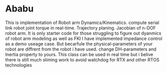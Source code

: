 # Ababu
This is implementation of Robot arm Dynamics/Kinematics.
compute serial link robot joint torque in real-time.
Trajectory planing.
Jacobian of n-DOF robot arm.
It is only starter code for those struggling to figure out dyanmics of robot arm modeling as well as FKI
I have implemented impedance control  as a demo useage case. 
But becarfule the physical-parameters of your robot are diffrent from the robot i have used. change DH-parameters and Inertia property to yours.
This class can be used in real time but i belive there is still much sliming work to avoid watchdog for RTX and other RTOS technologies 
